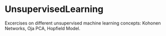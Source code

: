 # UnsupervisedLearning
Excercises on different unsupervised machine learning concepts: Kohonen Networks, Oja PCA, Hopfield Model.
